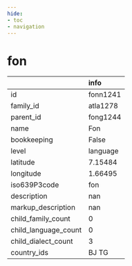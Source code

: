 ```yaml
---
hide:
- toc
- navigation
---
```

# fon
|                      | info     |
|:---------------------|:---------|
| id                   | fonn1241 |
| family_id            | atla1278 |
| parent_id            | fong1244 |
| name                 | Fon      |
| bookkeeping          | False    |
| level                | language |
| latitude             | 7.15484  |
| longitude            | 1.66495  |
| iso639P3code         | fon      |
| description          | nan      |
| markup_description   | nan      |
| child_family_count   | 0        |
| child_language_count | 0        |
| child_dialect_count  | 3        |
| country_ids          | BJ TG    |